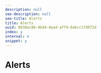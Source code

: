 ```yaml
---
description: null
seo-description: null
seo-title: Alerts
title: Alerts
uuid: 0830ac88-4bd4-4ead-aff9-0abcc1fd972d
index: y
internal: n
snippet: y
---
```


# Alerts

